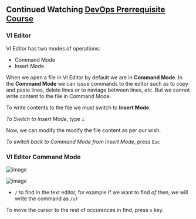 ## Continued Watching [DevOps Prerrequisite Course](https://www.youtube.com/watch?v=Wvf0mBNGjXY)

### VI Editor
VI Editor has two modes of operations: 
- Command Mode
- Insert Mode

When we open a file in VI Editor by default we are in **Command Mode**.
In the **Command Mode** we can issue commands to the editor such as to copy and paste lines, delete lines or to naviage between lines, etc. But we cannot write content to the file in Command Mode.

To write contents to the file we must switch to **Insert Mode**.

_To Switch to Insert Mode_, type `i`

Now, we can modify the modify the file content as per our wish.

_To switch back to Command Mode from Insert Mode_, press `Esc`

### VI Editor Command Mode

![image](https://user-images.githubusercontent.com/74575612/150750561-e30121c6-bbab-4f2c-bd61-df384c52c514.png)

![image](https://user-images.githubusercontent.com/74575612/150750659-a0287b61-00e9-4798-8020-3b024c72714d.png)

- `/` to find in the text editor, for example if we want to find _of_ then, we will write the command as `/of`

To move the cursor to the rest of occurences in find, press `n` key.


